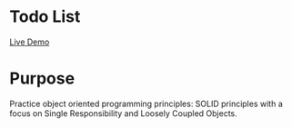 # Todo List

[Live Demo](https://strallia.github.io/todo-list/)

# Purpose

Practice object oriented programming principles: SOLID principles with a focus on Single Responsibility and Loosely Coupled Objects. 